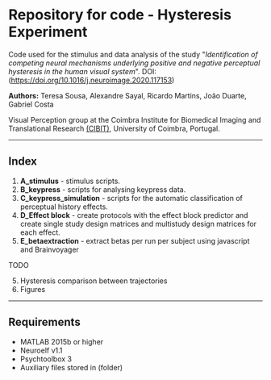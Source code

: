 # Repository for code - Hysteresis Experiment
Code used for the stimulus and data analysis of the study "*Identification of competing neural mechanisms underlying positive and negative perceptual hysteresis in the human visual system*". DOI:(https://doi.org/10.1016/j.neuroimage.2020.117153)

**Authors:** Teresa Sousa, Alexandre Sayal, Ricardo Martins, João Duarte, Gabriel Costa

Visual Perception group at the Coimbra Institute for Biomedical Imaging and Translational Research [(CIBIT)](https://www.uc.pt/en/uid/cibit), University of Coimbra, Portugal.

---

## Index
1. **A_stimulus** - stimulus scripts.
2. **B_keypress** - scripts for analysing keypress data.
3. **C_keypress_simulation** - scripts for the automatic classification of perceptual history effects.
4. **D_Effect block** - create protocols with the effect block predictor and create single study design matrices and multistudy design matrices for each effect.
5. **E_betaextraction** - extract betas per run per subject using javascript and Brainvoyager

TODO

5. Hysteresis comparison between trajectories
6. Figures
---
## Requirements
- MATLAB 2015b or higher
- Neuroelf v1.1
- Psychtoolbox 3
- Auxiliary files stored in (folder)
